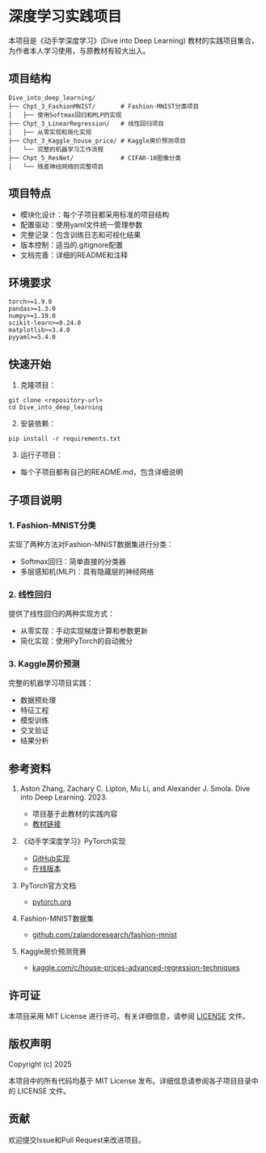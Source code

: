 # 深度学习实践项目

本项目是《动手学深度学习》(Dive into Deep Learning) 教材的实践项目集合，为作者本人学习使用，与原教材有较大出入。

## 项目结构

```text
Dive_into_deep_learning/
├── Chpt_3_FashionMNIST/       # Fashion-MNIST分类项目
│   ├── 使用Softmax回归和MLP的实现
├── Chpt_3_LinearRegression/   # 线性回归项目
│   ├── 从零实现和简化实现
├── Chpt_3_Kaggle_house_price/ # Kaggle房价预测项目
│   └── 完整的机器学习工作流程
├── Chpt_5_ResNet/             # CIFAR-10图像分类
│   └── 残差神经网络的完整项目
```

## 项目特点

- 模块化设计：每个子项目都采用标准的项目结构
- 配置驱动：使用yaml文件统一管理参数
- 完整记录：包含训练日志和可视化结果
- 版本控制：适当的.gitignore配置
- 文档完善：详细的README和注释

## 环境要求

```requirements
torch>=1.9.0
pandas>=1.3.0
numpy>=1.19.0
scikit-learn>=0.24.0
matplotlib>=3.4.0
pyyaml>=5.4.0
```

## 快速开始

1. 克隆项目：

```shell
git clone <repository-url>
cd Dive_into_deep_learning
```

2. 安装依赖：

```shell
pip install -r requirements.txt
```

3. 运行子项目：

- 每个子项目都有自己的README.md，包含详细说明

## 子项目说明

### 1. Fashion-MNIST分类

实现了两种方法对Fashion-MNIST数据集进行分类：
- Softmax回归：简单直接的分类器
- 多层感知机(MLP)：具有隐藏层的神经网络

### 2. 线性回归

提供了线性回归的两种实现方式：
- 从零实现：手动实现梯度计算和参数更新
- 简化实现：使用PyTorch的自动微分

### 3. Kaggle房价预测

完整的机器学习项目实践：
- 数据预处理
- 特征工程
- 模型训练
- 交叉验证
- 结果分析

## 参考资料

1. Aston Zhang, Zachary C. Lipton, Mu Li, and Alexander J. Smola. Dive into Deep Learning. 2023.
   - 项目基于此教材的实践内容
   - [教材链接](https://d2l.ai/)

2. 《动手学深度学习》PyTorch实现
   - [GitHub实现](https://github.com/ShusenTang/Dive-into-DL-PyTorch)
   - [在线版本](https://tangshusen.me/Dive-into-DL-PyTorch/#/)

3. PyTorch官方文档
   - [pytorch.org](https://pytorch.org/docs/stable/index.html)

4. Fashion-MNIST数据集
   - [github.com/zalandoresearch/fashion-mnist](https://github.com/zalandoresearch/fashion-mnist)

5. Kaggle房价预测竞赛
   - [kaggle.com/c/house-prices-advanced-regression-techniques](https://www.kaggle.com/c/house-prices-advanced-regression-techniques)

## 许可证

本项目采用 MIT License 进行许可。有关详细信息，请参阅 [LICENSE](LICENSE) 文件。

## 版权声明

Copyright (c) 2025

本项目中的所有代码均基于 MIT License 发布。详细信息请参阅各子项目目录中的 LICENSE 文件。

## 贡献

欢迎提交Issue和Pull Request来改进项目。
